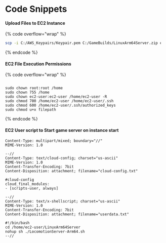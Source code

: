 # Code Snippets

#### Upload Files to EC2 Instance

{% code overflow="wrap" %}
```sh
scp -i C:/AWS_Keypairs/Keypair.pem C:/GameBuilds/LinuxArm64Server.zip ec2-user@ec2-3-100-60-120.ap-south-1.compute.amazonaws.com:/home/ec2-user/
```
{% endcode %}



#### EC2 File Execution Permissions

{% code overflow="wrap" %}
```

sudo chown root:root /home
sudo chown 755 /home
sudo chown ec2-user:ec2-user /home/ec2-user -R
sudo chmod 700 /home/ec2-user /home/ec2-user/.ssh
sudo chmod 600 /home/ec2-user/.ssh/authorized_keys
sudo chmod u+x filepath
```
{% endcode %}



#### EC2 User script to Start game server on instance start

```
Content-Type: multipart/mixed; boundary="//"
MIME-Version: 1.0

--//
Content-Type: text/cloud-config; charset="us-ascii"
MIME-Version: 1.0
Content-Transfer-Encoding: 7bit
Content-Disposition: attachment; filename="cloud-config.txt"

#cloud-config
cloud_final_modules:
- [scripts-user, always]

--//
Content-Type: text/x-shellscript; charset="us-ascii"
MIME-Version: 1.0
Content-Transfer-Encoding: 7bit
Content-Disposition: attachment; filename="userdata.txt"

#!/bin/bash
cd /home/ec2-user/LinuxArm64Server
nohup sh ./LocomotionServer-Arm64.sh
--//
```





